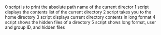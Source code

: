 0 script is to print the absolute path name of the current director
1 script displays the contents list of the current directory
2 script takes you to the home directory
3 script displays current directory contents in long format 
4 script shows the hidden files of a directory
5 script shows long format, user and group ID, and hidden files
